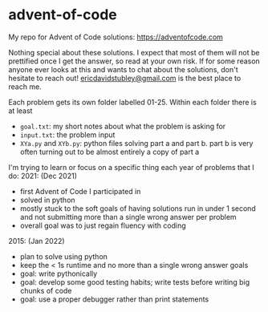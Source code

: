 # advent-of-code
My repo for Advent of Code solutions: https://adventofcode.com

Nothing special about these solutions. I expect that most of them will not be prettified once I get the answer, so read at your own risk. If for some reason anyone ever looks at this and wants to chat about the solutions, don't hesitate to reach out! ericdavidstubley@gmail.com is the best place to reach me.

Each problem gets its own folder labelled 01-25.
Within each folder there is at least
- `goal.txt`: my short notes about what the problem is asking for
- `input.txt`: the problem input
- `XYa.py` and `XYb.py`: python files solving part a and part b. part b is very often turning out to be almost entirely a copy of part a

I'm trying to learn or focus on a specific thing each year of problems that I do:
2021: (Dec 2021) 
- first Advent of Code I participated in
- solved in python
- mostly stuck to the soft goals of having solutions run in under 1 second and not submitting more than a single wrong answer per problem
- overall goal was to just regain fluency with coding

2015: (Jan 2022)
- plan to solve using python
- keep the < 1s runtime and no more than a single wrong answer goals
- goal: write pythonically
- goal: develop some good testing habits; write tests before writing big chunks of code
- goal: use a proper debugger rather than print statements